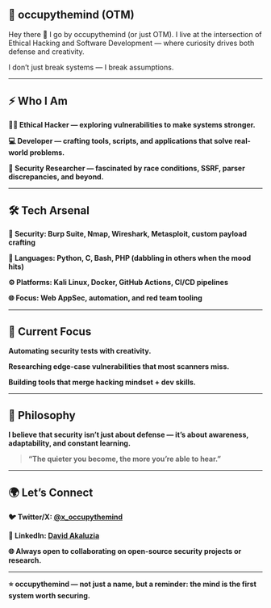 ## 🧠 occupythemind (OTM)

Hey there 👋 I go by occupythemind (or just OTM).
I live at the intersection of Ethical Hacking and Software Development — where curiosity drives both defense and creativity.

I don’t just break systems — I break assumptions.


---

## ⚡ Who I Am

<b> 🕵️‍♂️ Ethical Hacker — exploring vulnerabilities to make systems stronger.

💻 Developer — crafting tools, scripts, and applications that solve real-world problems.

🎯 Security Researcher — fascinated by race conditions, SSRF, parser discrepancies, and beyond.



---

## 🛠 Tech Arsenal

🔐 Security: Burp Suite, Nmap, Wireshark, Metasploit, custom payload crafting

🐍 Languages: Python, C, Bash, PHP (dabbling in others when the mood hits)

⚙️ Platforms: Kali Linux, Docker, GitHub Actions, CI/CD pipelines

🌐 Focus: Web AppSec, automation, and red team tooling



---

## 🚀 Current Focus

Automating security tests with creativity.

Researching edge-case vulnerabilities that most scanners miss.

Building tools that merge hacking mindset + dev skills.



---

## 🎯 Philosophy

I believe that security isn’t just about defense — it’s about awareness, adaptability, and constant learning.

> “The quieter you become, the more you’re able to hear.”




---

## 🌍 Let’s Connect

🐦 Twitter/X: [@x_occupythemind](https://x.com/x_occupythemind?t=Xld_VOqFAYSSEb4Nf9X7kQ&s=09)

💼 LinkedIn: [David Akaluzia](https://www.linkedin.com/in/david-akaluzia-14547336a?utm_source=share&utm_campaign=share_via&utm_content=profile&utm_medium=android_app)

🌐 Always open to collaborating on open-source security projects or research.



---

⭐️ occupythemind — not just a name, but a reminder: the mind is the first system worth securing.
